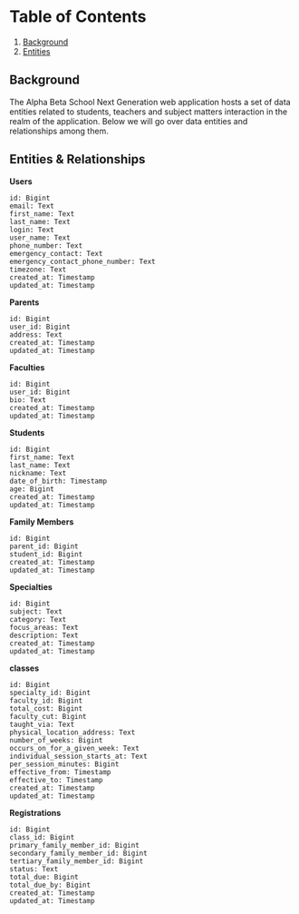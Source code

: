 # Table of Contents

1. [Background](#background)
2. [Entities](#entities)

## Background

The Alpha Beta School Next Generation web application hosts a set of data entities related to students, teachers and subject matters interaction in the realm of the application. Below we will go over data entities and relationships among them.

## Entities & Relationships

__Users__

```
id: Bigint
email: Text
first_name: Text
last_name: Text
login: Text
user_name: Text
phone_number: Text
emergency_contact: Text
emergency_contact_phone_number: Text
timezone: Text
created_at: Timestamp
updated_at: Timestamp
```

__Parents__

```
id: Bigint
user_id: Bigint
address: Text
created_at: Timestamp
updated_at: Timestamp
```

__Faculties__

```
id: Bigint
user_id: Bigint
bio: Text
created_at: Timestamp
updated_at: Timestamp
```

__Students__

```
id: Bigint
first_name: Text
last_name: Text
nickname: Text
date_of_birth: Timestamp
age: Bigint
created_at: Timestamp
updated_at: Timestamp
```

__Family Members__

```
id: Bigint
parent_id: Bigint
student_id: Bigint
created_at: Timestamp
updated_at: Timestamp
```

__Specialties__

```
id: Bigint
subject: Text
category: Text
focus_areas: Text
description: Text
created_at: Timestamp
updated_at: Timestamp
```

__classes__

```
id: Bigint
specialty_id: Bigint
faculty_id: Bigint
total_cost: Bigint
faculty_cut: Bigint
taught_via: Text
physical_location_address: Text
number_of_weeks: Bigint
occurs_on_for_a_given_week: Text
individual_session_starts_at: Text
per_session_minutes: Bigint
effective_from: Timestamp
effective_to: Timestamp
created_at: Timestamp
updated_at: Timestamp
```

__Registrations__

```
id: Bigint
class_id: Bigint
primary_family_member_id: Bigint
secondary_family_member_id: Bigint
tertiary_family_member_id: Bigint
status: Text
total_due: Bigint
total_due_by: Bigint
created_at: Timestamp
updated_at: Timestamp
```
